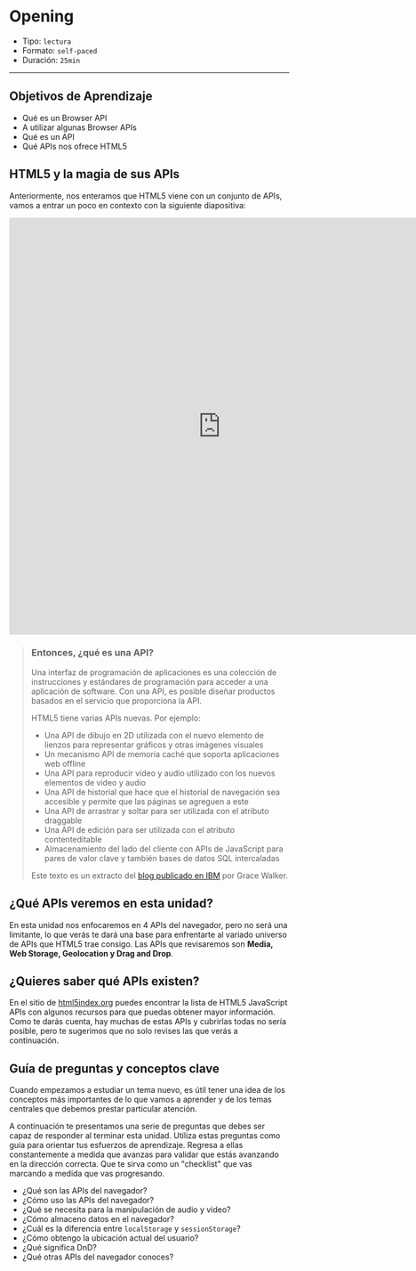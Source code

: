 # Opening

- Tipo: `lectura`
- Formato: `self-paced`
- Duración: `25min`

***

## Objetivos de Aprendizaje

- Qué es un Browser API
- A utilizar algunas Browser APIs
- Qué es un API
- Qué APIs nos ofrece HTML5

## HTML5 y la magia de sus APIs

Anteriormente, nos enteramos que HTML5 viene con un conjunto de APIs, vamos
a entrar un poco en contexto con la siguiente diapositiva:

<iframe
  src="https://docs.google.com/presentation/d/e/2PACX-1vTVOkfyF6VYPu9b3p667Sorg5KW9xbC2KO_-dL04fXm5XlIzp6jgduLzZgnBDU5QqDQp3UQTkuOCi-_/embed?start=false&loop=false&delayms=3000"
  frameborder="0"
  width="760"
  height="749"
  allowfullscreen="true"
  mozallowfullscreen="true"
  webkitallowfullscreen="true"
></iframe>

> ### Entonces, ¿qué es una API?
>
> Una interfaz de programación de aplicaciones es una colección de instrucciones
> y estándares de programación para acceder a una aplicación de software. Con
> una API, es posible diseñar productos basados en el servicio que proporciona
> la API.
>
> HTML5 tiene varias APIs nuevas. Por ejemplo:
>
> - Una API de dibujo en 2D utilizada con el nuevo elemento de lienzos para
>   representar gráficos y otras imágenes visuales
> - Un mecanismo API de memoria caché que soporta aplicaciones web offline
> - Una API para reproducir video y audio utilizado con los nuevos elementos de
>   video y audio
> - Una API de historial que hace que el historial de navegación sea accesible y
>   permite que las páginas se agreguen a este
> - Una API de arrastrar y soltar para ser utilizada con el atributo draggable
> - Una API de edición para ser utilizada con el atributo contenteditable
> - Almacenamiento del lado del cliente con APIs de JavaScript para pares de
>   valor clave y también bases de datos SQL intercaladas
>
> Este texto es un extracto del [blog publicado en IBM](https://www.ibm.com/developerworks/ssa/web/library/wa-html5fundamentals3/index.html)
> por Grace Walker.

## ¿Qué APIs veremos en esta unidad?

En esta unidad nos enfocaremos en 4 APIs del navegador, pero no será una
limitante, lo que verás te dará una base para enfrentarte al variado universo
de APIs que HTML5 trae consigo. Las APIs que revisaremos son **Media, Web
Storage, Geolocation y Drag and Drop**.

## ¿Quieres saber qué APIs existen?

En el sitio de [html5index.org](http://html5index.org/) puedes encontrar la lista
de HTML5 JavaScript APIs con algunos recursos para que puedas obtener mayor
información. Como te darás cuenta, hay muchas de estas APIs y cubrirlas todas
no sería posible, pero te sugerimos que no solo revises las que verás a
continuación.

## Guía de preguntas y conceptos clave

Cuando empezamos a estudiar un tema nuevo, es útil tener una idea de los
conceptos más importantes de lo que vamos a aprender y de los temas centrales
que debemos prestar particular atención.

A continuación te presentamos una serie de preguntas que debes ser capaz de
responder al terminar esta unidad. Utiliza estas preguntas como guía para
orientar tus esfuerzos de aprendizaje. Regresa a ellas constantemente a
medida que avanzas para validar que estás avanzando en la dirección correcta.
Que te sirva como un "checklist" que vas marcando a medida que vas progresando.

- ¿Qué son las  APIs del navegador?
- ¿Cómo uso las APIs del navegador?
- ¿Qué se necesita para la manipulación de audio y video?
- ¿Cómo almaceno datos en el navegador?
- ¿Cuál es la diferencia entre `localStorage` y `sessionStorage`?
- ¿Cómo obtengo la ubicación actual del usuario?
- ¿Qué significa DnD?
- ¿Qué otras APIs del navegador conoces?
